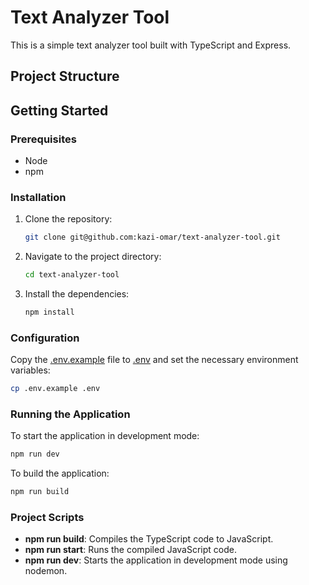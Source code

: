 # Text Analyzer Tool

This is a simple text analyzer tool built with TypeScript and Express.

## Project Structure

## Getting Started

### Prerequisites

- Node
- npm

### Installation

1. Clone the repository:
   ```sh
   git clone git@github.com:kazi-omar/text-analyzer-tool.git
   ```
2. Navigate to the project directory:
   ```sh
   cd text-analyzer-tool
   ```
3. Install the dependencies:
   ```sh
   npm install
   ```

### Configuration

Copy the [.env.example](http://_vscodecontentref_/6) file to [.env](http://_vscodecontentref_/7) and set the necessary environment variables:

```sh
cp .env.example .env
```


### Running the Application
To start the application in development mode:
```sh
npm run dev
```


To build the application:
```sh
npm run build
```

### Project Scripts
* **npm run build**: Compiles the TypeScript code to JavaScript.
* **npm run start**: Runs the compiled JavaScript code.
* **npm run dev**: Starts the application in development mode using nodemon.
